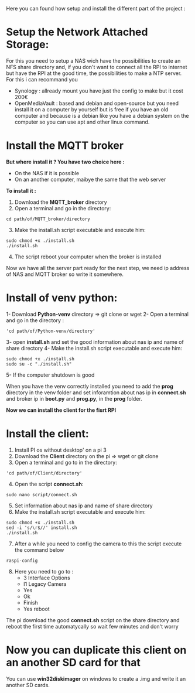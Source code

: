 Here you can found how setup and install the different part of the
project :

# Setup the Network Attached Storage:

For this you need to setup a NAS wich have the possibilities to create an NFS share directory and, if you don't want to connect all the RPI to internet but have the RPI at the good time, the possibilities to make a NTP server. For this i can recommand you

- Synology : allready mount you have just the config to make but it cost 200€
- OpenMediaVault : based and debian and open-source but you need install it on a computer by yourself but is free if you have an old computer and because is a debian like you have a debian system on the computer so you can use apt and other linux command.

# Install the MQTT broker

**But where install it ? You have two choice here :**
- On the NAS if it is possible
- On an another computer, maibye the same that the web server

**To install it :**

1. Download the **MQTT_broker** directory
2. Open a terminal and go in the directory:
```
cd path/of/MQTT_broker/directory
```
3. Make the install.sh script executable and execute him:
```
sudo chmod +x ./install.sh
./install.sh
```
4. The script reboot your computer when the broker is installed

Now we have all the server part ready for the next step, we need
ip address of NAS and MQTT broker so write it somewhere.

# Install of venv python:

1- Download **Python-venv** directory => git clone or wget
2- Open a terminal and go in the directory : 
```
'cd path/of/Python-venv/directory'
```
3- open **install.sh** and set the good information about nas ip and name of share directory
4- Make the install.sh script executable and execute him:
```
sudo chmod +x ./install.sh
sudo su -c "./install.sh"
```
5- If the computer shutdown is good
		
When you have the venv correctly installed you need to add the **prog** directory in the venv folder and set inforamtion about nas ip in **connect.sh** and broker ip in **boot.py** and **prog.py**, in the **prog** folder.
			
**Now we can install the client for the fisrt RPI**
# Install the client:
1. Install PI os without desktop' on a pi 3
2. Download the **Client** directory on the pi => wget or git clone
3. Open a terminal and go to in the directory:
```
'cd path/of/Client/directory'
```
4. Open the script **connect.sh**:
```
sudo nano script/connect.sh
```
5. Set information about nas ip and name of share directory
6. Make the install.sh script executable and execute him:
```
sudo chmod +x ./install.sh
sed -i 's/\r$//' install.sh
./install.sh
```
7. After a while you need to config the camera to this the script execute the command below
```
raspi-config 
```
8. Here you need to go to :
	- 3 Interface Options
	- I1 Legacy Camera
	- Yes
	- Ok
	- Finish
	- Yes reboot

The pi download the good **connect.sh** script on the share directory and reboot the first time automatycally so wait few minutes and don't worry
			
# Now you can duplicate this client on an another SD card for that
You can use **win32diskimager** on windows to create a .img and write it an another SD cards.
